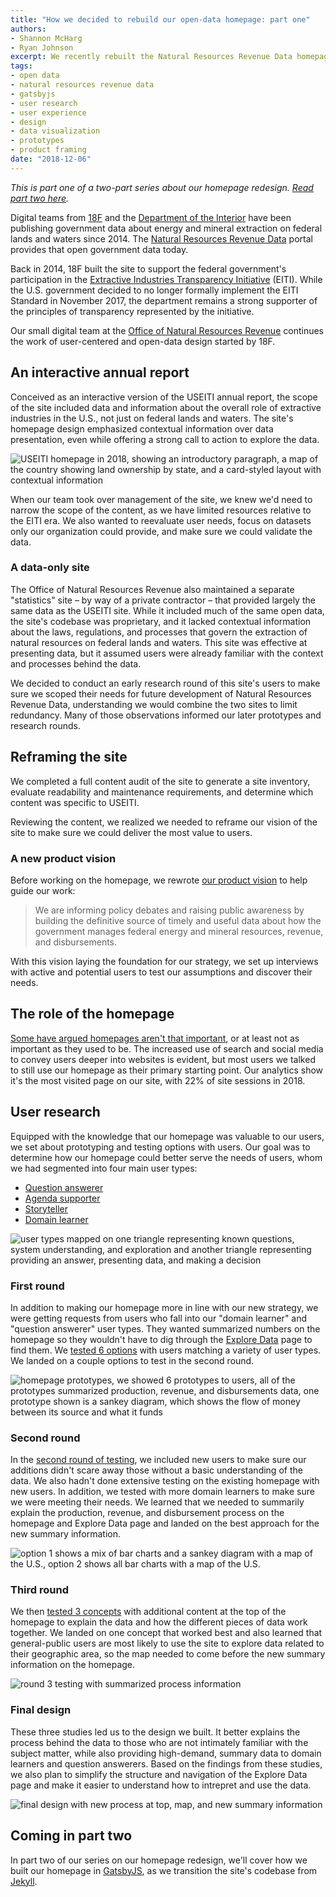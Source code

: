 ```yaml
---
title: "How we decided to rebuild our open-data homepage: part one"
authors:
- Shannon McHarg
- Ryan Johnson
excerpt: We recently rebuilt the Natural Resources Revenue Data homepage. In this first post about the rebuild, we'll share how a revised product vision and user research led us to the redesign. We'll also share our design priorities and prototypes.
tags:
- open data
- natural resources revenue data
- gatsbyjs
- user research
- user experience
- design
- data visualization
- prototypes
- product framing
date: "2018-12-06"
---
```


_This is part one of a two-part series about our homepage redesign. [Read part two here](/homepage-revamp-part-two/)._

Digital teams from [18F](https://18f.gsa.gov/) and the [Department of the Interior](https://www.doi.gov/) have been publishing government data about energy and mineral extraction on federal lands and waters since 2014. The [Natural Resources Revenue Data](https://revenuedata.doi.gov/) portal provides that open government data today.

Back in 2014, 18F built the site to support the federal government's participation in the [Extractive Industries Transparency Initiative](https://eiti.org/) (EITI). While the U.S. government decided to no longer formally implement the EITI Standard in November 2017, the department remains a strong supporter of the principles of transparency represented by the initiative.

Our small digital team at the [Office of Natural Resources Revenue](https://www.onrr.gov/) continues the work of user-centered and open-data design started by 18F.

## An interactive annual report

Conceived as an interactive version of the USEITI annual report, the scope of the site included data and information about the overall role of extractive industries in the U.S., not just on federal lands and waters. The site's homepage design emphasized contextual information over data presentation, even while offering a strong call to action to explore the data.

![USEITI homepage in 2018, showing an introductory paragraph, a map of the country showing land ownership by state, and a card-styled layout with contextual information](./nrrdhome.png)

When our team took over management of the site, we knew we'd need to narrow the scope of the content, as we have limited resources relative to the EITI era. We also wanted to reevaluate user needs, focus on datasets only our organization could provide, and make sure we could validate the data.

### A data-only site

The Office of Natural Resources Revenue also maintained a separate "statistics" site – by way of a private contractor – that provided largely the same data as the USEITI site. While it included much of the same open data, the site's codebase was proprietary, and it lacked contextual information about the laws, regulations, and processes that govern the extraction of natural resources on federal lands and waters. This site was effective at presenting data, but it assumed users were already familiar with the context and processes behind the data.

We decided to conduct an early research round of this site's users to make sure we scoped their needs for future development of Natural Resources Revenue Data, understanding we would combine the two sites to limit redundancy. Many of those observations informed our later prototypes and research rounds.

## Reframing the site

We completed a full content audit of the site to generate a site inventory, evaluate readability and maintenance requirements, and determine which content was specific to USEITI.

Reviewing the content, we realized we needed to reframe our vision of the site to make sure we could deliver the most value to users.

### A new product vision

Before working on the homepage, we rewrote [our product vision](https://github.com/ONRR/doi-extractives-data/wiki/Product-framing) to help guide our work:

> We are informing policy debates and raising public awareness by building the definitive source of timely and useful data about how the government manages federal energy and mineral resources, revenue, and disbursements.

With this vision laying the foundation for our strategy, we set up interviews with active and potential users to test our assumptions and discover their needs.

## The role of the homepage

[Some have argued homepages aren't that important](https://theblog.adobe.com/ux-mythbusting-is-the-homepage-really-the-most-important-part-of-your-website/), or at least not as important as they used to be. The increased use of search and social media to convey users deeper into websites is evident, but most users we talked to still use our homepage as their primary starting point. Our analytics show it's the most visited page on our site, with 22% of site sessions in 2018.

## User research

Equipped with the knowledge that our homepage was valuable to our users, we set about prototyping and testing options with users. Our goal was to determine how our homepage could better serve the needs of users, whom we had segmented into four main user types:

- [Question answerer](https://github.com/ONRR/doi-extractives-data/blob/research/research/00_UserTypes/00_UserTypes.md#user-type-1-question-answerer)
- [Agenda supporter](https://github.com/ONRR/doi-extractives-data/blob/research/research/00_UserTypes/00_UserTypes.md#user-type-2-agenda-supporter)
- [Storyteller](https://github.com/ONRR/doi-extractives-data/blob/research/research/00_UserTypes/00_UserTypes.md#user-type-3-storyteller)
- [Domain learner](https://github.com/ONRR/doi-extractives-data/blob/research/research/00_UserTypes/00_UserTypes.md#user-type-4-domain-learner)

![user types mapped on one triangle representing known questions, system understanding, and exploration and another triangle representing providing an answer, presenting data, and making a decision ](https://github.com/ONRR/doi-extractives-data/raw/research/research/00_UserTypes/AllUsers.PNG)

### First round

In addition to making our homepage more in line with our new strategy, we were getting requests from users who fall into our "domain learner" and "question answerer" user types. They wanted summarized numbers on the homepage so they wouldn't have to dig through the [Explore Data](https://revenuedata.doi.gov/explore/) page to find them. We [tested 6 options](https://github.com/ONRR/doi-extractives-data/blob/research/research/20_fledglingfox/Results.md) with users matching a variety of user types. We landed on a couple options to test in the second round.

![homepage prototypes, we showed 6 prototypes to users, all of the prototypes summarized production, revenue, and disbursements data, one prototype shown is a sankey diagram, which shows the flow of money between its source and what it funds](./homepage-concepts.png)

### Second round

In the [second round of testing](https://github.com/ONRR/doi-extractives-data/blob/research/research/21_obliviousorangutan/Results.md), we included new users to make sure our additions didn't scare away those without a basic understanding of the data. We also hadn't done extensive testing on the existing homepage with new users. In addition, we tested with more domain learners to make sure we were meeting their needs. We learned that we needed to summarily explain the production, revenue, and disbursement process on the homepage and Explore Data page and landed on the best approach for the new summary information.

![option 1 shows a mix of bar charts and a sankey diagram with a map of the U.S., option 2 shows all bar charts with a map of the U.S.](./options.jpg)

### Third round

We then [tested 3 concepts](https://github.com/ONRR/doi-extractives-data/blob/research/research/22_QuietQuail/Results.md) with additional content at the top of the homepage to explain the data and how the different pieces of data work together. We landed on one concept that worked best and also learned that general-public users are most likely to use the site to explore data related to their geographic area, so the map needed to come before the new summary information on the homepage.

![round 3 testing with summarized process information](./round3.png)

### Final design

These three studies led us to the design we built. It better explains the process behind the data to those who are not intimately familiar with the subject matter, while also providing high-demand, summary data to domain learners and question answerers. Based on the findings from these studies, we also plan to simplify the structure and navigation of the Explore Data page and make it easier to understand how to intrepret and use the data.

![final design with new process at top, map, and new summary information](./FinalHomepage.png)

## Coming in part two

In part two of our series on our homepage redesign, we'll cover how we built our homepage in [GatsbyJS](https://www.gatsbyjs.org/), as we transition the site's codebase from [Jekyll](https://jekyllrb.com/).